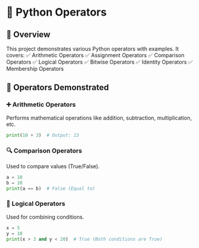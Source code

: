 # 🚀 Python Operators 

## 📌 Overview
This project demonstrates various Python operators with examples. It covers:
✅ Arithmetic Operators
✅ Assignment Operators
✅ Comparison Operators
✅ Logical Operators
✅ Bitwise Operators
✅ Identity Operators
✅ Membership Operators


## 🔢 Operators Demonstrated
### ➕ Arithmetic Operators
Performs mathematical operations like addition, subtraction, multiplication, etc.
```python
print(10 + 3)  # Output: 13
```

### 🔍 Comparison Operators
Used to compare values (True/False).
```python
a = 10  
b = 20  
print(a == b)  # False (Equal to)
```

### 🔗 Logical Operators
Used for combining conditions.
```python
x = 5  
y = 10  
print(x > 3 and y < 20)  # True (Both conditions are True)
```


